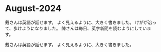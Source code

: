 # August-2024

戴さんは英語が話せます。
よく見えるように、大きく書きました。
けがが治って、歩けようになりました。
陳さんは毎日、英字新聞を読むようにしています。

戴さんは英語が話せます。
よく見えるように、大きく書きました。

